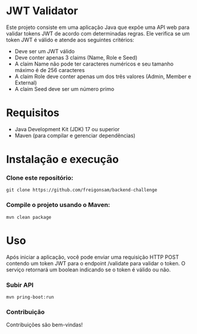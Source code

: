 # JWT Validator
Este projeto consiste em uma aplicação Java que expõe uma API web para validar tokens JWT de acordo com determinadas regras. Ele verifica se um token JWT é válido e atende aos seguintes critérios:

- Deve ser um JWT válido
- Deve conter apenas 3 claims (Name, Role e Seed)
- A claim Name não pode ter caracteres numéricos e seu tamanho máximo é de 256 caracteres
- A claim Role deve conter apenas um dos três valores (Admin, Member e External)
- A claim Seed deve ser um número primo

# Requisitos

- Java Development Kit (JDK) 17 ou superior
- Maven (para compilar e gerenciar dependências)

# Instalação e execução

### Clone este repositório:
```
git clone https://github.com/freigonsam/backend-challenge
```

### Compile o projeto usando o Maven:
```
mvn clean package
```

# Uso
Após iniciar a aplicação, você pode enviar uma requisição HTTP POST contendo um token JWT para o endpoint /validate para validar o token. O serviço retornará um boolean indicando se o token é válido ou não.


### Subir API
```
mvn pring-boot:run
```

### Contribuição
Contribuições são bem-vindas!
